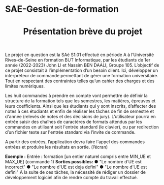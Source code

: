 # SAE-Gestion-de-formation
<h1 align="center">Présentation brève du projet</h1><br>


Le projet en question est la SAé S1.01 effectué en période A à
l’Université Rives-de-Seine en formation BUT Informatique, par les
étudiants de 1er année (2022-2023) John LI et Nassim BEN DAALI,
Groupe 105.
L’objectif de ce projet consistait à l’implémentation d’un besoin client. Ici,
développer un interpréteur de commande permettant de gérer une
formation universitaire. Tout en respectant des contraintes telles qu’un
cahier des charges et des limites numériques.


Les huit commandes à prendre en compte vont permettre de définir la
structure de la formation tels que les semestres, les matières, épreuves
et leurs coefficients. Ainsi que les étudiants qui y sont inscrits, d’affecter
des notes à ces étudiants et enfin de réaliser les tâches de fin de
semestre et d'année (relevés de notes et des décisions de jury).
L’utilisateur pourra en entrée saisir des chaînes de caractères de
formats attendus par les commandes en utilisant soit l'entrée standard
(le clavier), ou par redirection d’un fichier texte sur l'entrée standard via
l’invite de commande.


A partir des entrées, l’application devra faire l'appel des commandes
entrées et produire les résultats en sortie. (l’écran)


**Exemple :**
Entrée : formation [un entier naturel compris entre MIN_UE et MAX_UE] (commande 1)
**Sorties possibles:**
● "Le nombre d'UE est incorrect"
● "Le nombre d'UE est deja defini"
● "Le nombre d'UE est defini"
A la suite de ces tâches, la nécessité de rédiger un dossier de
développement logiciel afin de rendre compte du travail effectué.
